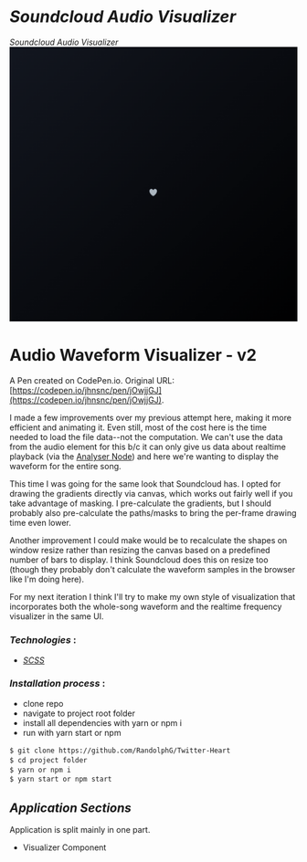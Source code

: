 # *Soundcloud Audio Visualizer*
*Soundcloud Audio Visualizer*
![HEART](./_preview.gif)


# Audio Waveform Visualizer - v2

A Pen created on CodePen.io. Original URL: [https://codepen.io/jhnsnc/pen/jOwjjGJ](https://codepen.io/jhnsnc/pen/jOwjjGJ).

I made a few improvements over my previous attempt here, making it more efficient and animating it. Even still, most of the cost here is the time needed to load the file data--not the computation. We can't use the data from the audio element for this b/c it can only give us data about realtime playback (via the [Analyser Node](https://developer.mozilla.org/en-US/docs/Web/API/AnalyserNode)) and here we're wanting to display the waveform for the entire song.

This time I was going for the same look that Soundcloud has. I opted for drawing the gradients directly via canvas, which works out fairly well if you take advantage of masking. I pre-calculate the gradients, but I should probably also pre-calculate the paths/masks to bring the per-frame drawing time even lower.

Another improvement I could make would be to recalculate the shapes on window resize rather than resizing the canvas based on a predefined number of bars to display. I think Soundcloud does this on resize too (though they probably don't calculate the waveform samples in the browser like I'm doing here).

For my next iteration I think I'll try to make my own style of visualization that incorporates both the whole-song waveform and the realtime frequency visualizer in the same UI.


### *Technologies* :
- [*SCSS*](https://sass-lang.com/)

### *Installation process* :
- clone repo
- navigate to project root folder
- install all dependencies with yarn or npm i
- run with yarn start or npm

```bash
$ git clone https://github.com/RandolphG/Twitter-Heart
$ cd project folder
$ yarn or npm i
$ yarn start or npm start
```

## *Application Sections*

Application is split mainly in one part.
- Visualizer Component

